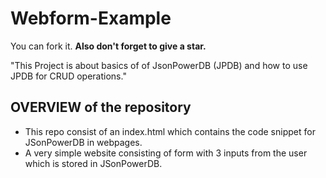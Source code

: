# Webform-Example

You can fork it. **Also don't forget to give a star.**

"This Project is about basics of of JsonPowerDB (JPDB) and how to use JPDB for CRUD operations."

## OVERVIEW of the repository

- This repo consist of an index.html which contains the code snippet for JSonPowerDB in webpages.
- A very simple website consisting of form with 3 inputs from the user which is stored in JSonPowerDB.
